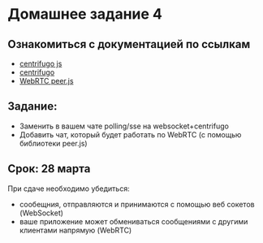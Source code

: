 # Домашнее задание 4

## Ознакомиться с документацией по ссылкам

- [centrifugo js](https://github.com/centrifugal/centrifuge-js/tree/c2#install-and-quick-start)
- [centrifugo](https://centrifugal.github.io/centrifugo/)
- [WebRTC peer.js](https://peerjs.com/docs.html#start)


## Задание:

- Заменить в вашем чате polling/sse на websocket+centrifugo
- Добавить чат, который будет работать по WebRTC (с помощью библиотеки peer.js)


## Срок: 28 марта

При сдаче необходимо убедиться:

- сообещния, отправляются и принимаются с помощью веб сокетов (WebSocket)
- ваше приложение может обмениваться сообщениями с другими клиентами напрямую (WebRTC)
